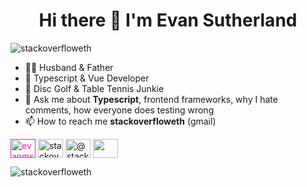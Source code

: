 <h1 align="center">Hi there 👋 I'm Evan Sutherland</h1>

<p align="left"> <img src="https://komarev.com/ghpvc/?username=stackoverfloweth&label=Profile%20views&color=e6289e&style=flat" alt="stackoverfloweth" /> </p>

- 👨🏻 Husband & Father  
- 💚 Typescript & Vue Developer  
- 🏓 Disc Golf & Table Tennis Junkie  
- 💬 Ask me about **Typescript**, frontend frameworks, why I hate comments, how everyone does testing wrong
- 📫 How to reach me **stackoverfloweth** (gmail)  

<a href="" target="blank"><img align="center" src="https://cdn.jsdelivr.net/npm/simple-icons@3.0.1/icons/linkedin.svg" alt="evanmsutherland" height="30" width="40" style="color:#e6289e;" /></a>
<a href="https://stackoverflow.com/users/stackoverfloweth" target="blank"><img align="center" src="https://cdn.jsdelivr.net/npm/simple-icons@3.0.1/icons/stackoverflow.svg" alt="stackoverfloweth" height="30" width="40" /></a>
<a href="https://medium.com/@stackoverfloweth" target="blank"><img align="center" src="https://cdn.jsdelivr.net/npm/simple-icons@3.1.0/icons/medium.svg" alt="@stackoverfloweth" height="30" width="40" /></a>
<a href="https://twitter.com/stacksoverflows" target="blank"><img align="center" src="https://cdn.jsdelivr.net/npm/simple-icons@v3/icons/twitter.svg" height="30" width="40" /></a>

<img align="center" src="https://github-readme-stats.vercel.app/api?username=stackoverfloweth&show_icons=true&locale=en&theme=synthwave" alt="stackoverfloweth" /></p>
